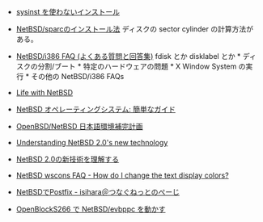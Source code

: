 * [sysinst を使わないインストール](http://nobug.tukusi.ne.jp/netbsd-guide/trans/ap-inst.html)
* [NetBSD/sparcのインストール法](http://www.cc.uec.ac.jp/~hideaki/doc/NetBSD/install1.html) ディスクの sector cylinder の計算方法がある。
* [NetBSD/i386 FAQ (よくある質問と回答集)](http://www.jp.netbsd.org/ja/Ports/i386/faq.html) fdisk とか disklabel とか
       * ディスクの分割/ブート
       * 特定のハードウェアの問題
       * X Window System の実行
       * その他の NetBSD/i386 FAQs

* [Life with NetBSD](http://www.ki.nu/software/NetBSD/)
* [NetBSD オペレーティングシステム: 簡単なガイド](http://nobug.tukusi.ne.jp/netbsd-guide/trans/netbsd.html)
* [OpenBSD/NetBSD 日本語環境補完計画](http://www.jp.netbsd.org/ja/JP/Documentation/japanese/)
* [Understanding NetBSD 2.0's new technology](http://www.newsforge.com/article.pl?sid=04/12/22/1954233)
* [NetBSD 2.0の新技術を理解する](http://japan.linux.com/desktop/05/01/08/0313207.shtml?topic=1)
* [NetBSD wscons FAQ - How do I change the text display colors?](http://www.jp.netbsd.org/ja/Documentation/wscons/#colors)
* [NetBSDでPostfix - isihara＠つなぐねっとのぺーじ](http://www.tunagu.gr.jp/cgi-bin/fswiki/wiki.cgi/isihara?page=NetBSD%A4%C7Postfix)
* [OpenBlockS266 で NetBSD/evbppc を動かす](ftp://ftp.plathome.co.jp/pub/OpenBlockS266/misc/plathome/NetBSD_OpenBlockS266.txt)
